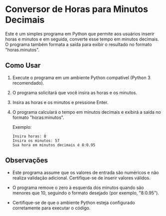 # Conversor de Horas para Minutos Decimais

Este é um simples programa em Python que permite aos usuários inserir horas e minutos e em seguida, converte esse tempo em minutos decimais. O programa também formata a saída para exibir o resultado no formato "horas.minutos".

## Como Usar

1. Execute o programa em um ambiente Python compatível (Python 3 recomendado).

2. O programa solicitará que você insira as horas e os minutos.

3. Insira as horas e os minutos e pressione Enter.

4. O programa calculará o tempo em minutos decimais e exibirá a saída no formato "horas:minutos".

    Exemplo:
    
    ```
    Insira horas: 8
    Insira os minutos: 57
    Sua hora em minutos decimais é 8:0.95
    ```

## Observações

- Este programa assume que os valores de entrada são numéricos e não realiza validação adicional. Certifique-se de inserir valores válidos.

- O programa remove o zero à esquerda dos minutos quando são menores que 10, seguindo o formato desejado (por exemplo, "8:0.95").

- Certifique-se de que o ambiente Python esteja configurado corretamente para executar o código.
